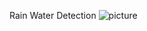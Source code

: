 Rain Water Detection
![picture](https://github.com/PanupanSekitori/Rain_Water_Detection/blob/main/Rain_bb.jpg)
